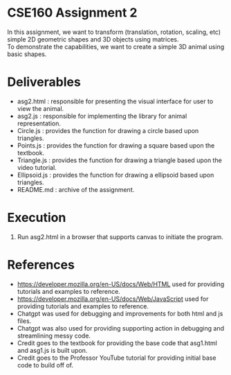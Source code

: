# CSE160 Assignment 2
In this assignment, we want to transform (translation, rotation, scaling, etc)   
simple 2D geometric shapes and 3D objects using matrices.   
To demonstrate the capabilities, we want to create a simple 3D animal using basic shapes.

# Deliverables
- asg2.html : responsible for presenting the visual interface for user to view the animal.    
- asg2.js : responsible for implementing the library for animal representation.  
- Circle.js : provides the function for drawing a circle based upon triangles.    
- Points.js : provides the function for drawing a square based upon the textbook.  
- Triangle.js : provides the function for drawing a triangle based upon the video tutorial.  
- Ellipsoid.js : provides the function for drawing a ellipsoid based upon triangles.  
- README.md : archive of the assignment.   

# Execution
1. Run asg2.html in a browser that supports canvas to initiate the program.  

# References
- https://developer.mozilla.org/en-US/docs/Web/HTML used for providing tutorials and examples to reference.  
- https://developer.mozilla.org/en-US/docs/Web/JavaScript used for providing tutorials and examples to reference.  
- Chatgpt was used for debugging and improvements for both html and js files.
- Chatgpt was also used for providing supporting action in debugging and streamlining messy code.  
- Credit goes to the textbook for providing the base code that asg1.html and asg1.js is built upon.
- Credit goes to the Professor YouTube tutorial for providing initial base code to build off of.
